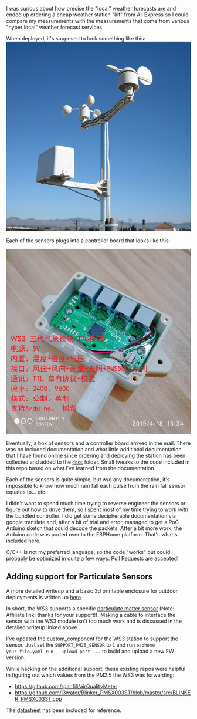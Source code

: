 I was curious about how precise the "local" weather forecasts are and ended up ordering a cheap weather station "kit" from Ali Express so I could compare my measurements with the measurements that come from various "hyper local" weather forecast services.

When deployed, it's supposed to look something like this:
![](photos/station.jpg)

Each of the sensors plugs into a controller board that looks like this:

![](photos/board.gif)



Eventually, a box of sensors and a controller board arrived in the mail. There was no included documentation and what little additional documentation that I have found online since ordering and deploying the station has been collected and added to the [`docs`](./docs) folder. Small tweaks to the code included in this repo based on what i've learned from the documentation.

Each of the sensors is quite simple, but w/o any documentation, it's impossible to know how much rain fall each pulse from the rain fall sensor equates to... etc.

I didn't want to spend much time trying to reverse engineer the sensors or figure out how to drive them, so I spent most of my time trying to work *with* the bundled controller. I did get some decipherable documentation via google translate and, after a bit of trial and error, managed to get a PoC Arduino sketch that could decode the packets. After a bit more work, the Arduino code was ported over to the ESPHome platform. That's what's included here.


C/C++ is not my preferred language, so the code "works" but could probably be optimized in quite a few ways. Pull Requests are accepted!


## Adding support for Particulate Sensors

A more detailed writeup and a basic 3d printable enclosure for outdoor deployments is written up [here](//TODO:link).

In short, the WS3 supports a specific [particulate matter sensor](https://rover.ebay.com/rover/1/711-53200-19255-0/1?mpre=https%3A%2F%2Fwww.ebay.com%2Fitm%2FDigital-Universal-Particle-Concentration-Laser-Sensor-PMS5003-PM1-0-PM2-5-PM10%2F254616699639&campid=5338734064&toolid=10001&customid=) (Note: Affiliate link; thanks for your support!). Making a cable to interface the sensor with the WS3 module isn't too much work and is discussed in the detailed writeup linked above. 

I've updated the custom_component for the WS3 station to support the sensor. Just set the `SUPPORT_PM25_SENSOR` to `1` and run `esphome your_file.yaml run --upload-port ...` to build and upload a new FW version.

While hacking on the additional support, these existing repos were helpful in figuring out which values from the PM2.5 the WS3 was forwarding:

- https://github.com/rpanfili/airQualityMeter
- https://github.com/i3water/Blinker_PMSX003ST/blob/master/src/BLINKER_PMSX003ST.cpp

The [datasheet](docs/PMS5003ST_Datasheet.pdf) has been included for reference.
